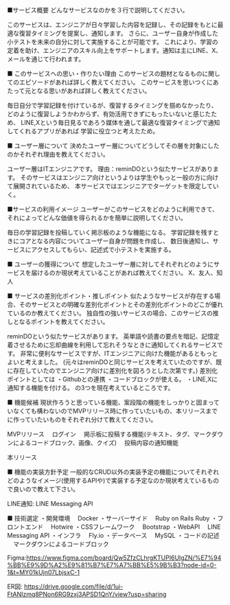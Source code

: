 ■サービス概要
どんなサービスなのかを３行で説明してください。

このサービスは、エンジニアが日々学習した内容を記録し、その記録をもとに最適な復習タイミングを提案し、通知します。
さらに、ユーザー自身が作成した小テストを未来の自分に対して実施することが可能です。
これにより、学習の定着を助け、エンジニアのスキル向上をサポートします。通知は主にLINE、X、メールを通じて行われます。

■ このサービスへの思い・作りたい理由
このサービスの題材となるものに関してのエピソードがあれば詳しく教えてください。
このサービスを思いつくにあたって元となる思いがあれば詳しく教えてください。

毎日自分で学習記録を付けているが、復習するタイミングを掴めなかったり、
どのように復習しようかわからず、有効活用できずにもったいないと感じたため、
LINE,Xという毎日見るであろう媒体を通して最適な復習タイミングで通知してくれるアプリがあれば
学習に役立つと考えたため。

■ ユーザー層について
決めたユーザー層についてどうしてその層を対象にしたのかそれぞれ理由を教えてください。

ユーザー層はITエンジニアです。
理由：reminDOという似たサービスがあります。
そのサービスはエンジニア向けというよりは学生やもっと一般の方に向けて展開されているため、
本サービスではエンジニアでターゲットを限定していく。

■サービスの利用イメージ
ユーザーがこのサービスをどのように利用できて、それによってどんな価値を得られるかを簡単に説明してください。

毎日の学習記録を投稿していく掲示板のような機能になる。
学習記録を残すときにコアとなる内容についてユーザー自身が問題を作成し、
数日後通知し、サービスにアクセスしてもらい、記述式で小テストを実施する。

■ ユーザーの獲得について
想定したユーザー層に対してそれぞれどのようにサービスを届けるのか現状考えていることがあれば教えてください。
X、友人、知人

■ サービスの差別化ポイント・推しポイント
似たようなサービスが存在する場合、そのサービスとの明確な差別化ポイントとその差別化ポイントのどこが優れているのか教えてください。
独自性の強いサービスの場合、このサービスの推しとなるポイントを教えてください。

reminDOという似たサービスがあります。
英単語や読書の要点を暗記、記憶定着させるために忘却曲線を利用して忘れそうなときに通知してくれるサービスです。
非常に便利なサービスですが、ITエンジニアに向けた機能があるともっとよいと考えました。
(元々はreminDOと同じサービスを考えていたのですが、既に存在していたのでエンジニア向けに差別化を図ろうとした次第です。)
差別化ポイントとしては
・Githubとの連携
・コードブロックが使える。
・LINE,Xに通知する機能を付ける。
の3つを現在考えているところです。

■ 機能候補
現状作ろうと思っている機能、案段階の機能をしっかりと固まっていなくても構わないのでMVPリリース時に作っていたいもの、本リリースまでに作っていたいものをそれぞれ分けて教えてください。

MVPリリース
　ログイン
　掲示板に投稿する機能(テキスト、タグ、マークダウンによるコードブロック、画像、クイズ)
　投稿内容の通知機能

本リリース

■ 機能の実装方針予定
一般的なCRUD以外の実装予定の機能についてそれぞれどのようなイメージ(使用するAPIや)で実装する予定なのか現状考えているもので良いので教えて下さい。

LINE通知: LINE Messaging API

■ 技術選定
・開発環境
　Docker
・サーバーサイド
　Ruby on Rails
  Ruby
・フロントエンド
　Hotwire
・CSSフレームワーク
　Bootstrap
・WebAPI
　LINE Messaging API
・インフラ
　Fly.io
・データベース
　MySQL
・コードの記述
　マークダウンによるコードブロック

Figma:https://www.figma.com/board/Qw5ZfzCLhrgKTUPI6UlgZN/%E7%94%BB%E9%9D%A2%E9%81%B7%E7%A7%BB%E5%9B%B3?node-id=0-1&t=MY01kUjn07LbjsxC-1

ER図: https://drive.google.com/file/d/1ui-FtANIzmq8PNon6RG9zxj3APSD1QnY/view?usp=sharing